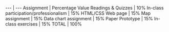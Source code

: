 --- | ---
Assignment | Percentage Value
Readings & Quizzes | 10%
In-class participation/professionalism | 15%
HTML/CSS Web page | 15%
Map assignment | 15%
Data chart assignment | 15%
Paper Prototype | 15%
In-class exercises | 15%
TOTAL | 100%